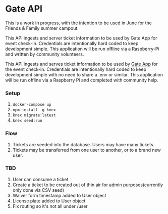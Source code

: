 # Gate API
This is a work in progress, with the intention to be used in June for the Friends & Family summer campout.

This API ingests and server ticket information to be used by Gate App for event check-in. Credentials are intentionally hard coded to keep development simple. This application will be run offline via a Raspberry-Pi and written by community volunteers.

This API ingests and serves ticket information to be used by [Gate App](https://github.com/phillipweston/gateapp) for the event check-in. Credentials are intentionally hard coded to keep development simple with no need to share a .env or similar. This application will be run offline via a Raspberry Pi and completed with community help. 

### Setup
1. `docker-compose up`
2. `npm install -g knex`
3. `knex migrate:latest`
4. `knex seed:run`

### Flow
1. Tickets are seeded into the database. Users may have many tickets.
2. Tickets may be transferred from one user to another, or to a brand new user.

### TBD
1. User can consume a ticket
2. Create a ticket to be created out of thin air for admin purposes(currently only done via CSV seed)
3. Waiver form timestamp added to User object
4. License plate added to User object
5. Fix routing so it's not all under /user
